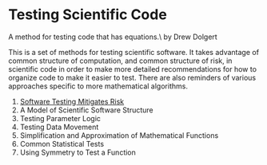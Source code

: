 # Testing Scientific Code

A method for testing code that has equations.\ 
by Drew Dolgert

This is a set of methods for testing scientific software.
It takes advantage of common structure of computation,
and common structure of risk, in scientific code in order
to make more detailed recommendations for how to organize
code to make it easier to test. There are also reminders
of various approaches specific to more mathematical
algorithms.

1. [Software Testing Mitigates Risk](basic.md)
2. A Model of Scientific Software Structure
3. Testing Parameter Logic
4. Testing Data Movement
5. Simplification and Approximation of Mathematical Functions
6. Common Statistical Tests
7. Using Symmetry to Test a Function
